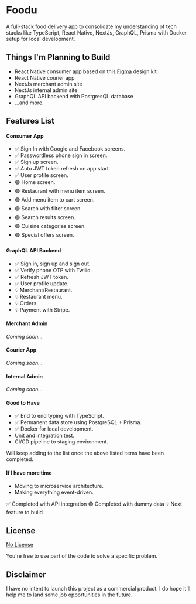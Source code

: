 # Foodu

A full-stack food delivery app to consolidate my understanding of tech stacks like TypeScript, React Native, NextJs, GraphQL, Prisma with Docker setup for local development.

## Things I'm Planning to Build

  - React Native consumer app based on this [Figma](https://www.figma.com/community/file/1145044873976352903) design kit
  - React Native courier app
  - NextJs merchant admin site
  - NextJs internal admin site
  - GraphQL API backend with PostgresQL database
  - ...and more.

## Features List

#### Consumer App

- ✅ Sign In with Google and Facebook screens.
- ✅ Passwordless phone sign in screen.
- ✅ Sign up screen.
- ✅ Auto JWT token refresh on app start.
- ✅ User profile screen.
- 🟢 Home screen.
- 🟢 Restaurant with menu item screen.
- 🟢 Add menu item to cart screen.
- 🟢 Search with filter screen.
- 🟢 Search results screen.
- 🟢 Cuisine categories screen.
- 🟢 Special offers screen.

#### GraphQL API Backend

- ✅ Sign in, sign up and sign out.
- ✅ Verify phone OTP with Twilio.
- ✅ Refresh JWT token.
- ✅ User profile update.
- 💡 Merchant/Restaurant.
- 💡 Restaurant menu.
- 💡 Orders.
- 💡 Payment with Stripe.

#### Merchant Admin

*Coming soon...*

#### Courier App

*Coming soon...*

#### Internal Admin

*Coming soon...*

#### Good to Have

- ✅ End to end typing with TypeScript.
- ✅ Permanent data store using PostgreSQL + Prisma.
- ✅ Docker for local development.
- Unit and integration test.
- CI/CD pipeline to staging environment.

Will keep adding to the list once the above listed items have been completed.
#### If I have more time

- Moving to microservice architecture.
- Making everything event-driven.

✅ Completed with API integration
🟢 Completed with dummy data
💡 Next feature to build


## License

[No License](https://choosealicense.com/no-permission)

You're free to use part of the code to solve a specific problem.

## Disclaimer

I have no intent to launch this project as a commercial product. I do hope it'll help me to land some job opportunities in the future.
